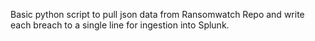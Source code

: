 Basic python script to pull json data from Ransomwatch Repo and write each breach to a single line for ingestion into Splunk.
